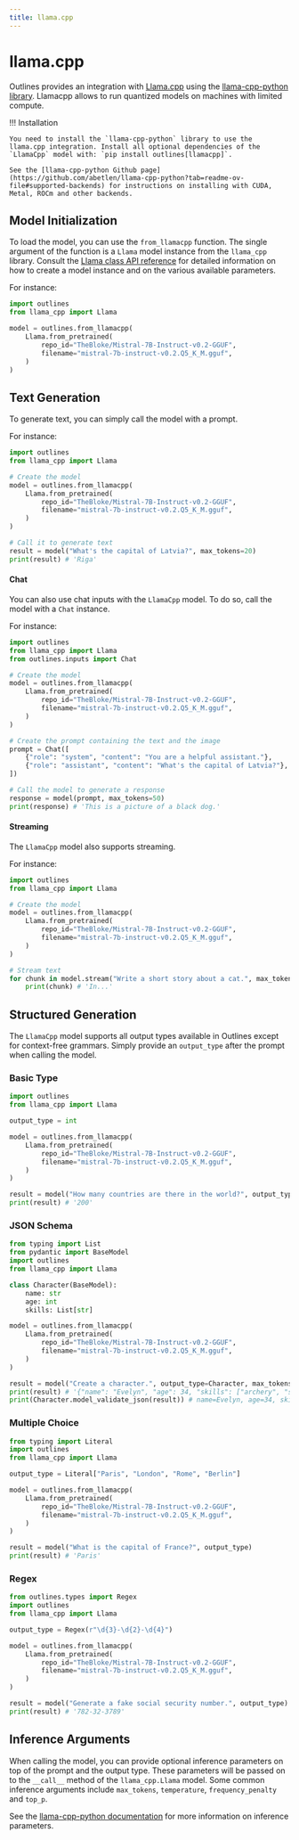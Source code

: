 ```yaml
---
title: llama.cpp
---
```


# llama.cpp

Outlines provides an integration with [Llama.cpp](https://github.com/ggerganov/llama.cpp) using the [llama-cpp-python library](https://github.com/abetlen/llama-cpp-python). Llamacpp allows to run quantized models on machines with limited compute.

!!! Installation

    You need to install the `llama-cpp-python` library to use the llama.cpp integration. Install all optional dependencies of the `LlamaCpp` model with: `pip install outlines[llamacpp]`.

    See the [llama-cpp-python Github page](https://github.com/abetlen/llama-cpp-python?tab=readme-ov-file#supported-backends) for instructions on installing with CUDA, Metal, ROCm and other backends.


## Model Initialization

To load the model, you can use the `from_llamacpp` function. The single argument of the function is a `Llama` model instance from the `llama_cpp` library. Consult the [Llama class API reference](https://llama-cpp-python.readthedocs.io/en/latest/api-reference/#llama_cpp.Llama) for detailed information on how to create a model instance and on the various available parameters.

For instance:

```python
import outlines
from llama_cpp import Llama

model = outlines.from_llamacpp(
    Llama.from_pretrained(
        repo_id="TheBloke/Mistral-7B-Instruct-v0.2-GGUF",
        filename="mistral-7b-instruct-v0.2.Q5_K_M.gguf",
    )
)
```

## Text Generation

To generate text, you can simply call the model with a prompt.

For instance:

```python
import outlines
from llama_cpp import Llama

# Create the model
model = outlines.from_llamacpp(
    Llama.from_pretrained(
        repo_id="TheBloke/Mistral-7B-Instruct-v0.2-GGUF",
        filename="mistral-7b-instruct-v0.2.Q5_K_M.gguf",
    )
)

# Call it to generate text
result = model("What's the capital of Latvia?", max_tokens=20)
print(result) # 'Riga'
```

#### Chat

You can also use chat inputs with the `LlamaCpp` model. To do so, call the model with a `Chat` instance.

For instance:

```python
import outlines
from llama_cpp import Llama
from outlines.inputs import Chat

# Create the model
model = outlines.from_llamacpp(
    Llama.from_pretrained(
        repo_id="TheBloke/Mistral-7B-Instruct-v0.2-GGUF",
        filename="mistral-7b-instruct-v0.2.Q5_K_M.gguf",
    )
)

# Create the prompt containing the text and the image
prompt = Chat([
    {"role": "system", "content": "You are a helpful assistant."},
    {"role": "assistant", "content": "What's the capital of Latvia?"},
])

# Call the model to generate a response
response = model(prompt, max_tokens=50)
print(response) # 'This is a picture of a black dog.'
```

#### Streaming

The `LlamaCpp` model also supports streaming.

For instance:

```python
import outlines
from llama_cpp import Llama

# Create the model
model = outlines.from_llamacpp(
    Llama.from_pretrained(
        repo_id="TheBloke/Mistral-7B-Instruct-v0.2-GGUF",
        filename="mistral-7b-instruct-v0.2.Q5_K_M.gguf",
    )
)

# Stream text
for chunk in model.stream("Write a short story about a cat.", max_tokens=100):
    print(chunk) # 'In...'
```

## Structured Generation

The `LlamaCpp` model supports all output types available in Outlines except for context-free grammars. Simply provide an `output_type` after the prompt when calling the model.

### Basic Type

```python
import outlines
from llama_cpp import Llama

output_type = int

model = outlines.from_llamacpp(
    Llama.from_pretrained(
        repo_id="TheBloke/Mistral-7B-Instruct-v0.2-GGUF",
        filename="mistral-7b-instruct-v0.2.Q5_K_M.gguf",
    )
)

result = model("How many countries are there in the world?", output_type)
print(result) # '200'
```

### JSON Schema

```python
from typing import List
from pydantic import BaseModel
import outlines
from llama_cpp import Llama

class Character(BaseModel):
    name: str
    age: int
    skills: List[str]

model = outlines.from_llamacpp(
    Llama.from_pretrained(
        repo_id="TheBloke/Mistral-7B-Instruct-v0.2-GGUF",
        filename="mistral-7b-instruct-v0.2.Q5_K_M.gguf",
    )
)

result = model("Create a character.", output_type=Character, max_tokens=200)
print(result) # '{"name": "Evelyn", "age": 34, "skills": ["archery", "stealth", "alchemy"]}'
print(Character.model_validate_json(result)) # name=Evelyn, age=34, skills=['archery', 'stealth', 'alchemy']
```

### Multiple Choice

```python
from typing import Literal
import outlines
from llama_cpp import Llama

output_type = Literal["Paris", "London", "Rome", "Berlin"]

model = outlines.from_llamacpp(
    Llama.from_pretrained(
        repo_id="TheBloke/Mistral-7B-Instruct-v0.2-GGUF",
        filename="mistral-7b-instruct-v0.2.Q5_K_M.gguf",
    )
)

result = model("What is the capital of France?", output_type)
print(result) # 'Paris'
```

### Regex

```python
from outlines.types import Regex
import outlines
from llama_cpp import Llama

output_type = Regex(r"\d{3}-\d{2}-\d{4}")

model = outlines.from_llamacpp(
    Llama.from_pretrained(
        repo_id="TheBloke/Mistral-7B-Instruct-v0.2-GGUF",
        filename="mistral-7b-instruct-v0.2.Q5_K_M.gguf",
    )
)

result = model("Generate a fake social security number.", output_type)
print(result) # '782-32-3789'
```

## Inference Arguments

When calling the model, you can provide optional inference parameters on top of the prompt and the output type. These parameters will be passed on to the `__call__` method of the `llama_cpp.Llama` model. Some common inference arguments include `max_tokens`, `temperature`, `frequency_penalty` and `top_p`.

See the [llama-cpp-python documentation](https://llama-cpp-python.readthedocs.io/en/latest/api-reference/#llama_cpp.Llama.__call__) for more information on inference parameters.
